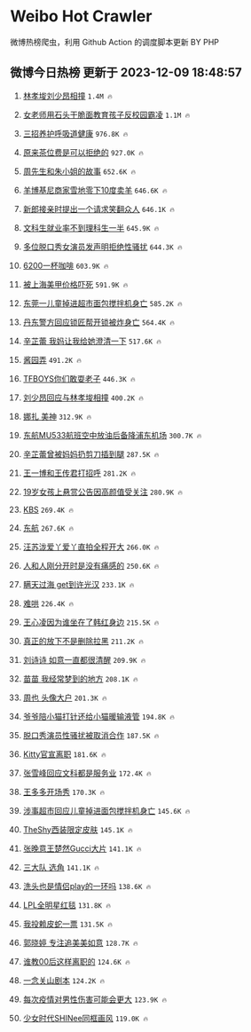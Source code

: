 # Weibo Hot Crawler 



微博热榜爬虫，利用 Github Action 的调度脚本更新 BY PHP 


## 微博今日热榜 更新于 2023-12-09 18:48:57 
1. [林孝埈刘少昂相撞](https://s.weibo.com/weibo?q=%23%E6%9E%97%E5%AD%9D%E5%9F%88%E5%88%98%E5%B0%91%E6%98%82%E7%9B%B8%E6%92%9E%23&t=31&band_rank=1&Refer=top) `1.4M 🔥` 

1. [女老师用石头干脆面教育孩子反校园霸凌](https://s.weibo.com/weibo?q=%23%E5%A5%B3%E8%80%81%E5%B8%88%E7%94%A8%E7%9F%B3%E5%A4%B4%E5%B9%B2%E8%84%86%E9%9D%A2%E6%95%99%E8%82%B2%E5%AD%A9%E5%AD%90%E5%8F%8D%E6%A0%A1%E5%9B%AD%E9%9C%B8%E5%87%8C%23&t=31&band_rank=2&Refer=top) `1.1M 🔥` 

1. [三招养护呼吸道健康](https://s.weibo.com/weibo?q=%23%E4%B8%89%E6%8B%9B%E5%85%BB%E6%8A%A4%E5%91%BC%E5%90%B8%E9%81%93%E5%81%A5%E5%BA%B7%23&t=31&band_rank=3&Refer=top) `976.8K 🔥` 

1. [原来茶位费是可以拒绝的](https://s.weibo.com/weibo?q=%E5%8E%9F%E6%9D%A5%E8%8C%B6%E4%BD%8D%E8%B4%B9%E6%98%AF%E5%8F%AF%E4%BB%A5%E6%8B%92%E7%BB%9D%E7%9A%84&t=31&band_rank=4&Refer=top) `927.0K 🔥` 

1. [周先生和朱小姐的故事](https://s.weibo.com/weibo?q=%23%E5%91%A8%E5%85%88%E7%94%9F%E5%92%8C%E6%9C%B1%E5%B0%8F%E5%A7%90%E7%9A%84%E6%95%85%E4%BA%8B%23&t=31&band_rank=5&Refer=top) `652.6K 🔥` 

1. [羊博基尼商家雪地零下10度卖羊](https://s.weibo.com/weibo?q=%23%E7%BE%8A%E5%8D%9A%E5%9F%BA%E5%B0%BC%E5%95%86%E5%AE%B6%E9%9B%AA%E5%9C%B0%E9%9B%B6%E4%B8%8B10%E5%BA%A6%E5%8D%96%E7%BE%8A%23&t=31&band_rank=6&Refer=top) `646.6K 🔥` 

1. [新郎接亲时提出一个请求笑翻众人](https://s.weibo.com/weibo?q=%23%E6%96%B0%E9%83%8E%E6%8E%A5%E4%BA%B2%E6%97%B6%E6%8F%90%E5%87%BA%E4%B8%80%E4%B8%AA%E8%AF%B7%E6%B1%82%E7%AC%91%E7%BF%BB%E4%BC%97%E4%BA%BA%23&t=31&band_rank=7&Refer=top) `646.1K 🔥` 

1. [文科生就业率不到理科生一半](https://s.weibo.com/weibo?q=%23%E6%96%87%E7%A7%91%E7%94%9F%E5%B0%B1%E4%B8%9A%E7%8E%87%E4%B8%8D%E5%88%B0%E7%90%86%E7%A7%91%E7%94%9F%E4%B8%80%E5%8D%8A%23&t=31&band_rank=8&Refer=top) `645.9K 🔥` 

1. [多位脱口秀女演员发声明拒绝性骚扰](https://s.weibo.com/weibo?q=%23%E5%A4%9A%E4%BD%8D%E8%84%B1%E5%8F%A3%E7%A7%80%E5%A5%B3%E6%BC%94%E5%91%98%E5%8F%91%E5%A3%B0%E6%98%8E%E6%8B%92%E7%BB%9D%E6%80%A7%E9%AA%9A%E6%89%B0%23&t=31&band_rank=9&Refer=top) `644.3K 🔥` 

1. [6200一杯咖啡](https://s.weibo.com/weibo?q=6200%E4%B8%80%E6%9D%AF%E5%92%96%E5%95%A1&t=31&band_rank=10&Refer=top) `603.9K 🔥` 

1. [被上海美甲价格吓死](https://s.weibo.com/weibo?q=%E8%A2%AB%E4%B8%8A%E6%B5%B7%E7%BE%8E%E7%94%B2%E4%BB%B7%E6%A0%BC%E5%90%93%E6%AD%BB&t=31&band_rank=11&Refer=top) `591.9K 🔥` 

1. [东莞一儿童掉进超市面包搅拌机身亡](https://s.weibo.com/weibo?q=%23%E4%B8%9C%E8%8E%9E%E4%B8%80%E5%84%BF%E7%AB%A5%E6%8E%89%E8%BF%9B%E8%B6%85%E5%B8%82%E9%9D%A2%E5%8C%85%E6%90%85%E6%8B%8C%E6%9C%BA%E8%BA%AB%E4%BA%A1%23&t=31&band_rank=12&Refer=top) `585.2K 🔥` 

1. [丹东警方回应锁匠帮开锁被炸身亡](https://s.weibo.com/weibo?q=%23%E4%B8%B9%E4%B8%9C%E8%AD%A6%E6%96%B9%E5%9B%9E%E5%BA%94%E9%94%81%E5%8C%A0%E5%B8%AE%E5%BC%80%E9%94%81%E8%A2%AB%E7%82%B8%E8%BA%AB%E4%BA%A1%23&t=31&band_rank=13&Refer=top) `564.4K 🔥` 

1. [辛芷蕾 我妈让我给她澄清一下](https://s.weibo.com/weibo?q=%E8%BE%9B%E8%8A%B7%E8%95%BE%20%E6%88%91%E5%A6%88%E8%AE%A9%E6%88%91%E7%BB%99%E5%A5%B9%E6%BE%84%E6%B8%85%E4%B8%80%E4%B8%8B&t=31&band_rank=14&Refer=top) `517.6K 🔥` 

1. [酱园弄](https://s.weibo.com/weibo?q=%E9%85%B1%E5%9B%AD%E5%BC%84&t=31&band_rank=15&Refer=top) `491.2K 🔥` 

1. [TFBOYS你们敢耍老子](https://s.weibo.com/weibo?q=%23TFBOYS%E4%BD%A0%E4%BB%AC%E6%95%A2%E8%80%8D%E8%80%81%E5%AD%90%23&t=31&band_rank=16&Refer=top) `446.3K 🔥` 

1. [刘少昂回应与林孝埈相撞](https://s.weibo.com/weibo?q=%23%E5%88%98%E5%B0%91%E6%98%82%E5%9B%9E%E5%BA%94%E4%B8%8E%E6%9E%97%E5%AD%9D%E5%9F%88%E7%9B%B8%E6%92%9E%23&t=31&band_rank=17&Refer=top) `400.2K 🔥` 

1. [娜扎 美神](https://s.weibo.com/weibo?q=%E5%A8%9C%E6%89%8E%20%E7%BE%8E%E7%A5%9E&t=31&band_rank=18&Refer=top) `312.9K 🔥` 

1. [东航MU533航班空中放油后备降浦东机场](https://s.weibo.com/weibo?q=%23%E4%B8%9C%E8%88%AAMU533%E8%88%AA%E7%8F%AD%E7%A9%BA%E4%B8%AD%E6%94%BE%E6%B2%B9%E5%90%8E%E5%A4%87%E9%99%8D%E6%B5%A6%E4%B8%9C%E6%9C%BA%E5%9C%BA%23&t=31&band_rank=19&Refer=top) `300.7K 🔥` 

1. [辛芷蕾曾被妈妈扔剪刀插到腿](https://s.weibo.com/weibo?q=%E8%BE%9B%E8%8A%B7%E8%95%BE%E6%9B%BE%E8%A2%AB%E5%A6%88%E5%A6%88%E6%89%94%E5%89%AA%E5%88%80%E6%8F%92%E5%88%B0%E8%85%BF&t=31&band_rank=20&Refer=top) `287.5K 🔥` 

1. [王一博和王传君打招呼](https://s.weibo.com/weibo?q=%23%E7%8E%8B%E4%B8%80%E5%8D%9A%E5%92%8C%E7%8E%8B%E4%BC%A0%E5%90%9B%E6%89%93%E6%8B%9B%E5%91%BC%23&t=31&band_rank=21&Refer=top) `281.2K 🔥` 

1. [19岁女孩上悬赏公告因高颜值受关注](https://s.weibo.com/weibo?q=%2319%E5%B2%81%E5%A5%B3%E5%AD%A9%E4%B8%8A%E6%82%AC%E8%B5%8F%E5%85%AC%E5%91%8A%E5%9B%A0%E9%AB%98%E9%A2%9C%E5%80%BC%E5%8F%97%E5%85%B3%E6%B3%A8%23&t=31&band_rank=22&Refer=top) `280.9K 🔥` 

1. [KBS](https://s.weibo.com/weibo?q=KBS&t=31&band_rank=23&Refer=top) `269.4K 🔥` 

1. [东航](https://s.weibo.com/weibo?q=%E4%B8%9C%E8%88%AA&t=31&band_rank=24&Refer=top) `267.6K 🔥` 

1. [汪苏泷爱丫爱丫直拍全程开大](https://s.weibo.com/weibo?q=%E6%B1%AA%E8%8B%8F%E6%B3%B7%E7%88%B1%E4%B8%AB%E7%88%B1%E4%B8%AB%E7%9B%B4%E6%8B%8D%E5%85%A8%E7%A8%8B%E5%BC%80%E5%A4%A7&t=31&band_rank=25&Refer=top) `266.0K 🔥` 

1. [人和人刚分开时是没有痛感的](https://s.weibo.com/weibo?q=%E4%BA%BA%E5%92%8C%E4%BA%BA%E5%88%9A%E5%88%86%E5%BC%80%E6%97%B6%E6%98%AF%E6%B2%A1%E6%9C%89%E7%97%9B%E6%84%9F%E7%9A%84&t=31&band_rank=26&Refer=top) `250.6K 🔥` 

1. [瞒天过海 get到许光汉](https://s.weibo.com/weibo?q=%E7%9E%92%E5%A4%A9%E8%BF%87%E6%B5%B7%20get%E5%88%B0%E8%AE%B8%E5%85%89%E6%B1%89&t=31&band_rank=27&Refer=top) `233.1K 🔥` 

1. [难哄](https://s.weibo.com/weibo?q=%E9%9A%BE%E5%93%84&t=31&band_rank=28&Refer=top) `226.4K 🔥` 

1. [王心凌因为谁坐在了韩红身边](https://s.weibo.com/weibo?q=%E7%8E%8B%E5%BF%83%E5%87%8C%E5%9B%A0%E4%B8%BA%E8%B0%81%E5%9D%90%E5%9C%A8%E4%BA%86%E9%9F%A9%E7%BA%A2%E8%BA%AB%E8%BE%B9&t=31&band_rank=29&Refer=top) `215.5K 🔥` 

1. [真正的放下不是删除拉黑](https://s.weibo.com/weibo?q=%23%E7%9C%9F%E6%AD%A3%E7%9A%84%E6%94%BE%E4%B8%8B%E4%B8%8D%E6%98%AF%E5%88%A0%E9%99%A4%E6%8B%89%E9%BB%91%23&t=31&band_rank=30&Refer=top) `211.2K 🔥` 

1. [刘诗诗 如意一直都很清醒](https://s.weibo.com/weibo?q=%E5%88%98%E8%AF%97%E8%AF%97%20%E5%A6%82%E6%84%8F%E4%B8%80%E7%9B%B4%E9%83%BD%E5%BE%88%E6%B8%85%E9%86%92&t=31&band_rank=31&Refer=top) `209.9K 🔥` 

1. [苗苗 我经常梦到的地方](https://s.weibo.com/weibo?q=%E8%8B%97%E8%8B%97%20%E6%88%91%E7%BB%8F%E5%B8%B8%E6%A2%A6%E5%88%B0%E7%9A%84%E5%9C%B0%E6%96%B9&t=31&band_rank=32&Refer=top) `208.1K 🔥` 

1. [周也 头像大户](https://s.weibo.com/weibo?q=%E5%91%A8%E4%B9%9F%20%E5%A4%B4%E5%83%8F%E5%A4%A7%E6%88%B7&t=31&band_rank=33&Refer=top) `201.3K 🔥` 

1. [爷爷陪小猫打针还给小猫暖输液管](https://s.weibo.com/weibo?q=%23%E7%88%B7%E7%88%B7%E9%99%AA%E5%B0%8F%E7%8C%AB%E6%89%93%E9%92%88%E8%BF%98%E7%BB%99%E5%B0%8F%E7%8C%AB%E6%9A%96%E8%BE%93%E6%B6%B2%E7%AE%A1%23&t=31&band_rank=34&Refer=top) `194.8K 🔥` 

1. [脱口秀演员性骚扰被取消合作](https://s.weibo.com/weibo?q=%23%E8%84%B1%E5%8F%A3%E7%A7%80%E6%BC%94%E5%91%98%E6%80%A7%E9%AA%9A%E6%89%B0%E8%A2%AB%E5%8F%96%E6%B6%88%E5%90%88%E4%BD%9C%23&t=31&band_rank=35&Refer=top) `187.5K 🔥` 

1. [Kitty官宣离职](https://s.weibo.com/weibo?q=%23Kitty%E5%AE%98%E5%AE%A3%E7%A6%BB%E8%81%8C%23&t=31&band_rank=36&Refer=top) `181.6K 🔥` 

1. [张雪峰回应文科都是服务业](https://s.weibo.com/weibo?q=%23%E5%BC%A0%E9%9B%AA%E5%B3%B0%E5%9B%9E%E5%BA%94%E6%96%87%E7%A7%91%E9%83%BD%E6%98%AF%E6%9C%8D%E5%8A%A1%E4%B8%9A%23&t=31&band_rank=37&Refer=top) `172.4K 🔥` 

1. [王多多开场秀](https://s.weibo.com/weibo?q=%E7%8E%8B%E5%A4%9A%E5%A4%9A%E5%BC%80%E5%9C%BA%E7%A7%80&t=31&band_rank=38&Refer=top) `170.3K 🔥` 

1. [涉事超市回应儿童掉进面包搅拌机身亡](https://s.weibo.com/weibo?q=%23%E6%B6%89%E4%BA%8B%E8%B6%85%E5%B8%82%E5%9B%9E%E5%BA%94%E5%84%BF%E7%AB%A5%E6%8E%89%E8%BF%9B%E9%9D%A2%E5%8C%85%E6%90%85%E6%8B%8C%E6%9C%BA%E8%BA%AB%E4%BA%A1%23&t=31&band_rank=39&Refer=top) `145.6K 🔥` 

1. [TheShy西装限定皮肤](https://s.weibo.com/weibo?q=%23TheShy%E8%A5%BF%E8%A3%85%E9%99%90%E5%AE%9A%E7%9A%AE%E8%82%A4%23&t=31&band_rank=40&Refer=top) `145.1K 🔥` 

1. [张晚意王楚然Gucci大片](https://s.weibo.com/weibo?q=%23%E5%BC%A0%E6%99%9A%E6%84%8F%E7%8E%8B%E6%A5%9A%E7%84%B6Gucci%E5%A4%A7%E7%89%87%23&t=31&band_rank=41&Refer=top) `141.1K 🔥` 

1. [三大队 选角](https://s.weibo.com/weibo?q=%E4%B8%89%E5%A4%A7%E9%98%9F%20%E9%80%89%E8%A7%92&t=31&band_rank=42&Refer=top) `141.1K 🔥` 

1. [洗头也是情侣play的一环吗](https://s.weibo.com/weibo?q=%E6%B4%97%E5%A4%B4%E4%B9%9F%E6%98%AF%E6%83%85%E4%BE%A3play%E7%9A%84%E4%B8%80%E7%8E%AF%E5%90%97&t=31&band_rank=43&Refer=top) `138.6K 🔥` 

1. [LPL全明星红毯](https://s.weibo.com/weibo?q=LPL%E5%85%A8%E6%98%8E%E6%98%9F%E7%BA%A2%E6%AF%AF&t=31&band_rank=44&Refer=top) `131.8K 🔥` 

1. [我投赖皮蛇一票](https://s.weibo.com/weibo?q=%E6%88%91%E6%8A%95%E8%B5%96%E7%9A%AE%E8%9B%87%E4%B8%80%E7%A5%A8&t=31&band_rank=45&Refer=top) `131.5K 🔥` 

1. [郭晓婷 专注追美美如意](https://s.weibo.com/weibo?q=%E9%83%AD%E6%99%93%E5%A9%B7%20%E4%B8%93%E6%B3%A8%E8%BF%BD%E7%BE%8E%E7%BE%8E%E5%A6%82%E6%84%8F&t=31&band_rank=46&Refer=top) `128.7K 🔥` 

1. [谁教00后这样离职的](https://s.weibo.com/weibo?q=%E8%B0%81%E6%95%9900%E5%90%8E%E8%BF%99%E6%A0%B7%E7%A6%BB%E8%81%8C%E7%9A%84&t=31&band_rank=47&Refer=top) `124.6K 🔥` 

1. [一念关山剧本](https://s.weibo.com/weibo?q=%23%E4%B8%80%E5%BF%B5%E5%85%B3%E5%B1%B1%E5%89%A7%E6%9C%AC%23&t=31&band_rank=48&Refer=top) `124.2K 🔥` 

1. [每次疫情对男性伤害可能会更大](https://s.weibo.com/weibo?q=%23%E6%AF%8F%E6%AC%A1%E7%96%AB%E6%83%85%E5%AF%B9%E7%94%B7%E6%80%A7%E4%BC%A4%E5%AE%B3%E5%8F%AF%E8%83%BD%E4%BC%9A%E6%9B%B4%E5%A4%A7%23&t=31&band_rank=49&Refer=top) `123.9K 🔥` 

1. [少女时代SHINee同框画风](https://s.weibo.com/weibo?q=%E5%B0%91%E5%A5%B3%E6%97%B6%E4%BB%A3SHINee%E5%90%8C%E6%A1%86%E7%94%BB%E9%A3%8E&t=31&band_rank=50&Refer=top) `119.0K 🔥` 

